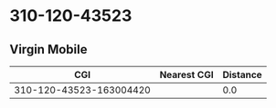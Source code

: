 # 310-120-43523
## Virgin Mobile


| CGI | Nearest CGI | Distance |
|-----|-------------|----------|
| 310-120-43523-163004420 |  | 0.0 |

